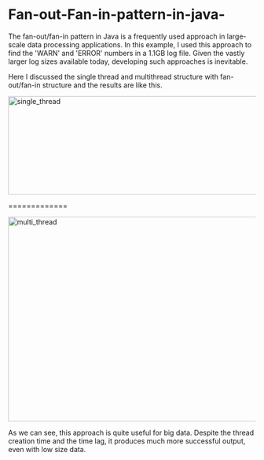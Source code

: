 # Fan-out-Fan-in-pattern-in-java-
The fan-out/fan-in pattern in Java is a frequently used approach in large-scale data processing applications. In this example, I used this approach to find the 'WARN' and 'ERROR' numbers in a 1.1GB log file. Given the vastly larger log sizes available today, developing such approaches is inevitable.

Here I discussed the single thread and multithread structure with fan-out/fan-in structure and the results are like this.

<img width="647" height="200" alt="single_thread" src="https://github.com/user-attachments/assets/8228af9c-cd70-4615-b353-06188698e3d1" />

=============

<img width="686" height="416" alt="multi_thread" src="https://github.com/user-attachments/assets/ec564532-4084-4a1e-8325-a50cf14302c3" />

As we can see, this approach is quite useful for big data. Despite the thread creation time and the time lag, it produces much more successful output, even with low size data.

